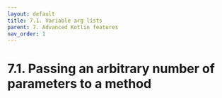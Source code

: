 ```yaml
---
layout: default
title: 7.1. Variable arg lists
parent: 7. Advanced Kotlin features
nav_order: 1
---
```


# 7.1. Passing an arbitrary number of parameters to a method
